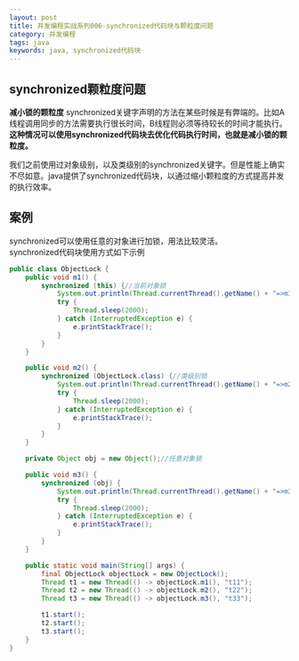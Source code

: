 ```yaml
---
layout: post
title: 并发编程实战系列006-synchronized代码块与颗粒度问题 
category: 并发编程
tags: java
keywords: java, synchronized代码块
---  
```


## synchronized颗粒度问题

**减小锁的颗粒度**
synchronized关键字声明的方法在某些时候是有弊端的。比如A线程调用同步的方法需要执行很长时间，B线程则必须等待较长的时间才能执行。**这种情况可以使用synchronized代码块去优化代码执行时间，也就是减小锁的颗粒度。**

我们之前使用过对象级别，以及类级别的synchronized关键字。但是性能上确实不尽如意。java提供了synchronized代码块，以通过缩小颗粒度的方式提高并发的执行效率。  

## 案例 
synchronized可以使用任意的对象进行加锁，用法比较灵活。  
synchronized代码块使用方式如下示例
```java
public class ObjectLock {
    public void m1() {
        synchronized (this) {//当前对象锁
            System.out.println(Thread.currentThread().getName() + "=>m1()");
            try {
                Thread.sleep(2000);
            } catch (InterruptedException e) {
                e.printStackTrace();
            }
        }
    }

    public void m2() {
        synchronized (ObjectLock.class) {//类级别锁
            System.out.println(Thread.currentThread().getName() + "=>m2()");
            try {
                Thread.sleep(2000);
            } catch (InterruptedException e) {
                e.printStackTrace();
            }
        }
    }

    private Object obj = new Object();//任意对象锁

    public void m3() {
        synchronized (obj) {
            System.out.println(Thread.currentThread().getName() + "=>m3()");
            try {
                Thread.sleep(2000);
            } catch (InterruptedException e) {
                e.printStackTrace();
            }
        }
    }

    public static void main(String[] args) {
        final ObjectLock objectLock = new ObjectLock();
        Thread t1 = new Thread(() -> objectLock.m1(), "t11");
        Thread t2 = new Thread(() -> objectLock.m2(), "t22");
        Thread t3 = new Thread(() -> objectLock.m3(), "t33");

        t1.start();
        t2.start();
        t3.start();
    }
}
```

